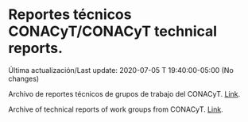 # Reportes técnicos CONACyT/CONACyT technical reports.

Última actualización/Last update: 2020-07-05 T 19:40:00-05:00 (No changes)

Archivo de reportes técnicos de grupos de trabajo del CONACyT. [Link](https://coronavirus.conacyt.mx/productos/index.html).

Archive of technical reports of work groups from CONACyT. [Link](https://coronavirus.conacyt.mx/productos/index.html).
